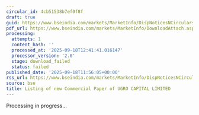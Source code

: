 ```yaml
---
circular_id: 4cb51538b7ef0f8f
draft: true
guid: https://www.bseindia.com/markets/MarketInfo/DispNoticesNCirculars.aspx?Noticeid={1CE79B5E-2DE6-498A-8DB1-DD694B40C820}&noticeno=20250918-33&dt=09/18/2025&icount=33&totcount=41&flag=0
pdf_url: https://www.bseindia.com/markets/MarketInfo/DownloadAttach.aspx?id=20250918-33&attachedId=
processing:
  attempts: 1
  content_hash: ''
  processed_at: '2025-09-18T12:41:41.016147'
  processor_version: '2.0'
  stage: download_failed
  status: failed
published_date: '2025-09-18T11:56:05+00:00'
rss_url: https://www.bseindia.com/markets/MarketInfo/DispNoticesNCirculars.aspx?Noticeid={1CE79B5E-2DE6-498A-8DB1-DD694B40C820}&noticeno=20250918-33&dt=09/18/2025&icount=33&totcount=41&flag=0
source: bse
title: Listing of new Commercial Paper of UGRO CAPITAL LIMITED
---
```


Processing in progress...